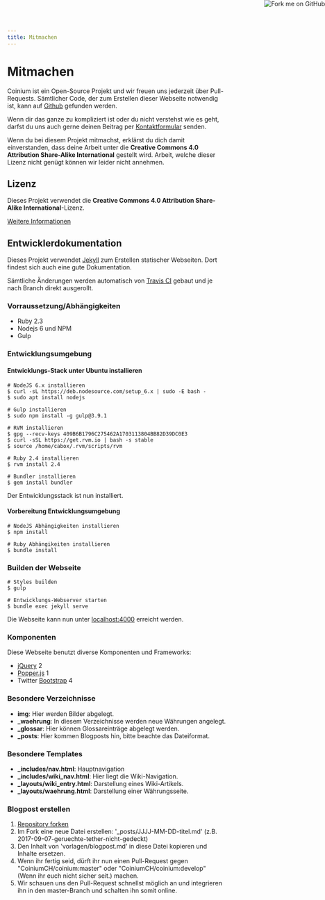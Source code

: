 ```yaml
---
title: Mitmachen
---
```


<a rel="nofollow" href="https://github.com/CoiniumCH/coinium"><img style="position: absolute; top: 0; right: 0; border: 0;" src="https://camo.githubusercontent.com/e7bbb0521b397edbd5fe43e7f760759336b5e05f/68747470733a2f2f73332e616d617a6f6e6177732e636f6d2f6769746875622f726962626f6e732f666f726b6d655f72696768745f677265656e5f3030373230302e706e67" alt="Fork me on GitHub" data-canonical-src="https://s3.amazonaws.com/github/ribbons/forkme_right_green_007200.png"></a>

# Mitmachen

Coinium ist ein Open-Source Projekt und wir freuen uns jederzeit über Pull-Requests. Sämtlicher Code, der zum Erstellen dieser Webseite notwendig ist, kann auf [Github](https://github.com/CoiniumCH/coinium) gefunden werden. 

Wenn dir das ganze zu kompliziert ist oder du nicht verstehst wie es geht, darfst du uns auch gerne deinen Beitrag per [Kontaktformular](/anfrage/) senden.

Wenn du bei diesem Projekt mitmachst, erklärst du dich damit einverstanden, dass deine Arbeit unter die **Creative Commons 4.0 Attribution Share-Alike International** gestellt wird. Arbeit, welche dieser Lizenz nicht genügt können wir leider nicht annehmen.

## Lizenz

Dieses Projekt verwendet die **Creative Commons 4.0 Attribution Share-Alike International**-Lizenz. 

[Weitere Informationen](/about/)

## Entwicklerdokumentation

Dieses Projekt verwendet [Jekyll](http://jekyllrb.com) zum Erstellen statischer Webseiten. Dort findest sich auch eine gute Dokumentation.
 
Sämtliche Änderungen werden automatisch von [Travis CI](https://travis-ci.org) gebaut und je nach Branch direkt ausgerollt.

### Vorraussetzung/Abhängigkeiten
 * Ruby 2.3
 * Nodejs 6 und NPM
 * Gulp

### Entwicklungsumgebung

#### Entwicklungs-Stack unter Ubuntu installieren

```
# NodeJS 6.x installieren
$ curl -sL https://deb.nodesource.com/setup_6.x | sudo -E bash -
$ sudo apt install nodejs

# Gulp installieren
$ sudo npm install -g gulp@3.9.1

# RVM installieren
$ gpg --recv-keys 409B6B1796C275462A1703113804BB82D39DC0E3
$ curl -sSL https://get.rvm.io | bash -s stable
$ source /home/cabox/.rvm/scripts/rvm

# Ruby 2.4 installieren
$ rvm install 2.4

# Bundler installieren
$ gem install bundler
```

Der Entwicklungsstack ist nun installiert.

#### Vorbereitung Entwicklungsumgebung

```
# NodeJS Abhängigkeiten installieren
$ npm install

# Ruby Abhängikeiten installieren
$ bundle install
```

### Builden der Webseite

```
# Styles builden
$ gulp

# Entwicklungs-Webserver starten
$ bundle exec jekyll serve
```

Die Webseite kann nun unter [localhost:4000](http://localhost:4000) erreicht werden.
 
### Komponenten

Diese Webseite benutzt diverse Komponenten und Frameworks:

 * [jQuery](http://jquery.com) 2
 * [Popper.js](https://popper.js.org) 1
 * Twitter [Bootstrap](http://getbootstrap.com) 4

### Besondere Verzeichnisse
 * **img**: Hier werden Bilder abgelegt.
 * **_waehrung**: In diesem Verzeichnisse werden neue Währungen angelegt.
 * **_glossar**: Hier können Glossareinträge abgelegt werden.
 * **_posts**: Hier kommen Blogposts hin, bitte beachte das Dateiformat.
 
### Besondere Templates
 * **_includes/nav.html**: Hauptnavigation
 * **_includes/wiki_nav.html**: Hier liegt die Wiki-Navigation.
 * **_layouts/wiki_entry.html**: Darstellung eines Wiki-Artikels.
 * **_layouts/waehrung.html**: Darstellung einer Währungsseite.
 
### Blogpost erstellen

 1. [Repository forken](https://github.com/CoiniumCH/coinium/fork)
 2. Im Fork eine neue Datei erstellen: '_posts/JJJJ-MM-DD-titel.md' (z.B. 2017-09-07-geruechte-tether-nicht-gedeckt)
 3. Den Inhalt von 'vorlagen/blogpost.md' in diese Datei kopieren und Inhalte ersetzen.
 4. Wenn ihr fertig seid, dürft ihr nun einen Pull-Request gegen "CoiniumCH/coinium:master" oder "CoiniumCH/coinium:develop" (Wenn ihr euch nicht sicher seit.) machen.
 5. Wir schauen uns den Pull-Request schnellst möglich an und integrieren ihn in den master-Branch und schalten ihn somit online.